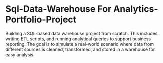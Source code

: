 # Sql-Data-Warehouse For Analytics-Portfolio-Project
Building a SQL-based data warehouse project from scratch. This includes writing ETL scripts, and running analytical queries to support business reporting. The goal is to simulate a real-world scenario where data from different sources is cleaned, transformed, and stored in a warehouse for easy analysis.
